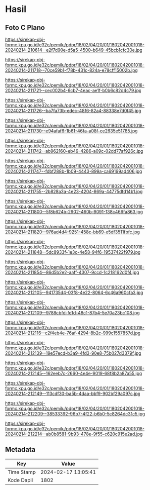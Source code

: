 # Hasil

## Foto C Plano

https://sirekap-obj-formc.kpu.go.id/e32c/pemilu/pdpr/18/02/04/20/01/1802042001018-20240214-210614--e2f7d90e-d5a5-4500-b649-45bcb1cfc30e.jpg

https://sirekap-obj-formc.kpu.go.id/e32c/pemilu/pdpr/18/02/04/20/01/1802042001018-20240214-211718--70ce59b1-f78b-431c-824a-e78cff15002b.jpg

https://sirekap-obj-formc.kpu.go.id/e32c/pemilu/pdpr/18/02/04/20/01/1802042001018-20240214-211721--cec002b4-6cb7-4eac-ae1f-b0b6c82d4c79.jpg

https://sirekap-obj-formc.kpu.go.id/e32c/pemilu/pdpr/18/02/04/20/01/1802042001018-20240214-211726--ba7fa73b-edec-48f6-82a4-88338e7d0f45.jpg

https://sirekap-obj-formc.kpu.go.id/e32c/pemilu/pdpr/18/02/04/20/01/1802042001018-20240214-211730--e94afaf6-1b61-46fa-a08f-ce2635e51785.jpg

https://sirekap-obj-formc.kpu.go.id/e32c/pemilu/pdpr/18/02/04/20/01/1802042001018-20240214-211742--ab962160-eb49-4286-a09c-02dd77af926c.jpg

https://sirekap-obj-formc.kpu.go.id/e32c/pemilu/pdpr/18/02/04/20/01/1802042001018-20240214-211747--fdbf288b-1b09-4443-899a-ca69199ad406.jpg

https://sirekap-obj-formc.kpu.go.id/e32c/pemilu/pdpr/18/02/04/20/01/1802042001018-20240214-211755--2b828a3a-4e23-4204-869a-44775dfd14b1.jpg

https://sirekap-obj-formc.kpu.go.id/e32c/pemilu/pdpr/18/02/04/20/01/1802042001018-20240214-211800--5f8b624b-2902-460b-9091-138c466fa863.jpg

https://sirekap-obj-formc.kpu.go.id/e32c/pemilu/pdpr/18/02/04/20/01/1802042001018-20240214-211820--976ad4d4-9251-458c-bb69-e5df3511fbfc.jpg

https://sirekap-obj-formc.kpu.go.id/e32c/pemilu/pdpr/18/02/04/20/01/1802042001018-20240214-211848--5dc8933f-1e3c-4e58-94f6-19537422f979.jpg

https://sirekap-obj-formc.kpu.go.id/e32c/pemilu/pdpr/18/02/04/20/01/1802042001018-20240214-211854--86d5b2e2-aaff-4307-9ccd-1c218162d0f4.jpg

https://sirekap-obj-formc.kpu.go.id/e32c/pemilu/pdpr/18/02/04/20/01/1802042001018-20240214-212105--941735d4-03f8-4e22-8064-6c46a960cfa3.jpg

https://sirekap-obj-formc.kpu.go.id/e32c/pemilu/pdpr/18/02/04/20/01/1802042001018-20240214-212109--9788cbfd-fe1d-48c1-87b4-5e70a23bc108.jpg

https://sirekap-obj-formc.kpu.go.id/e32c/pemilu/pdpr/18/02/04/20/01/1802042001018-20240214-212116--c2f4eb4e-76af-4294-8b2c-999c1557857d.jpg

https://sirekap-obj-formc.kpu.go.id/e32c/pemilu/pdpr/18/02/04/20/01/1802042001018-20240214-212139--19e57ecd-b3a9-4fd3-90e8-75b027d3379f.jpg

https://sirekap-obj-formc.kpu.go.id/e32c/pemilu/pdpr/18/02/04/20/01/1802042001018-20240214-212145--162eeb7c-2660-4e4e-9019-68f8b2a87a55.jpg

https://sirekap-obj-formc.kpu.go.id/e32c/pemilu/pdpr/18/02/04/20/01/1802042001018-20240214-212149--113cdf30-ba5b-4daa-bbf9-902bf29a097c.jpg

https://sirekap-obj-formc.kpu.go.id/e32c/pemilu/pdpr/18/02/04/20/01/1802042001018-20240214-212209--38533392-96b7-4f22-b6b0-5c8264dc31c5.jpg

https://sirekap-obj-formc.kpu.go.id/e32c/pemilu/pdpr/18/02/04/20/01/1802042001018-20240214-212214--ab0b8581-9b93-478e-9f55-c620c915e2ad.jpg


## Metadata

| Key        | Value               |
| ---------- | ------------------- |
| Time Stamp | 2024-02-17 13:05:41 |
| Kode Dapil | 1802                |



